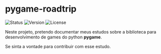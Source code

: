 # pygame-roadtrip
![Status](https://img.shields.io/badge/Status-Em%20Desenvolvimento-yellow)
![Version](https://img.shields.io/badge/Version-1.0.0-blue)
![License](https://img.shields.io/badge/License-MIT-green)

Neste projeto, pretendo documentar meus estudos sobre a biblioteca para desenvolvimento de games do python **pygame**.

Se sinta a vontade para contribuir com esse estudo.
